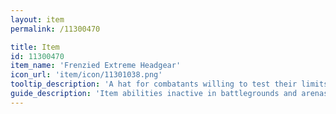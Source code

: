 ```yaml
---
layout: item
permalink: /11300470

title: Item
id: 11300470
item_name: 'Frenzied Extreme Headgear'
icon_url: 'item/icon/11301038.png'
tooltip_description: 'A hat for combatants willing to test their limits in the middle of the scorching desert.'
guide_description: 'Item abilities inactive in battlegrounds and arenas.'
---
```


